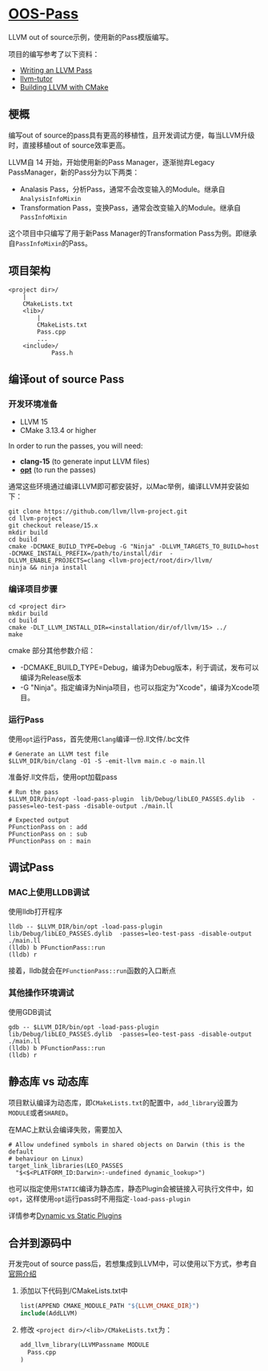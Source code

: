 # [OOS-Pass](https://github.com/WYK15/OOS-Pass)

LLVM out of source示例，使用新的Pass模版编写。

项目的编写参考了以下资料：

- [Writing an LLVM Pass](https://llvm.org/docs/WritingAnLLVMNewPMPass.html)
- [llvm-tutor](https://github.com/banach-space/llvm-tutor)
- [Building LLVM with CMake](https://llvm.org/docs/CMake.html)



## 梗概

编写out of source的pass具有更高的移植性，且开发调试方便，每当LLVM升级时，直接移植out of source效率更高。

LLVM自 14 开始，开始使用新的Pass Manager，逐渐抛弃Legacy PassManager，新的Pass分为以下两类：

- Analasis Pass，分析Pass，通常不会改变输入的Module。继承自`AnalysisInfoMixin`
- Transformation Pass，变换Pass，通常会改变输入的Module。继承自`PassInfoMixin`

这个项目中只编写了用于新Pass Manager的Transformation Pass为例。即继承自`PassInfoMixin`的Pass。



## 项目架构

```shell
<project dir>/
    |
    CMakeLists.txt
    <lib>/
        |
        CMakeLists.txt
        Pass.cpp
        ...
    <include>/
    		Pass.h
```



## 编译out of source Pass

### 开发环境准备

- LLVM 15
-  CMake 3.13.4 or higher

In order to run the passes, you will need:

- **clang-15** (to generate input LLVM files)
- [**opt**](http://llvm.org/docs/CommandGuide/opt.html) (to run the passes)

通常这些环境通过编译LLVM即可都安装好，以Mac举例，编译LLVM并安装如下：

```shell
git clone https://github.com/llvm/llvm-project.git
cd llvm-project
git checkout release/15.x
mkdir build
cd build
cmake -DCMAKE_BUILD_TYPE=Debug -G "Ninja" -DLLVM_TARGETS_TO_BUILD=host -DCMAKE_INSTALL_PREFIX=/path/to/install/dir  -DLLVM_ENABLE_PROJECTS=clang <llvm-project/root/dir>/llvm/
ninja && ninja install
```

### 编译项目步骤

```shell
cd <project dir>
mkdir build
cd build
cmake -DLT_LLVM_INSTALL_DIR=<installation/dir/of/llvm/15> ../
make
```

cmake 部分其他参数介绍：

- -DCMAKE_BUILD_TYPE=Debug，编译为Debug版本，利于调试，发布可以编译为Release版本
- -G "Ninja"。指定编译为Ninja项目，也可以指定为"Xcode"，编译为Xcode项目。

### 运行Pass

使用`opt`运行Pass，首先使用`Clang`编译一份.ll文件/.bc文件

```shell
# Generate an LLVM test file
$LLVM_DIR/bin/clang -O1 -S -emit-llvm main.c -o main.ll
```

准备好.ll文件后，使用opt加载pass

```shell
# Run the pass
$LLVM_DIR/bin/opt -load-pass-plugin  lib/Debug/libLEO_PASSES.dylib  -passes=leo-test-pass -disable-output ./main.ll

# Expected output
PFunctionPass on : add
PFunctionPass on : sub
PFunctionPass on : main
```



## 调试Pass

### MAC上使用LLDB调试

使用lldb打开程序

```shell
lldb -- $LLVM_DIR/bin/opt -load-pass-plugin  lib/Debug/libLEO_PASSES.dylib  -passes=leo-test-pass -disable-output ./main.ll
(lldb) b PFunctionPass::run
(lldb) r
```

接着，lldb就会在`PFunctionPass::run`函数的入口断点

### 其他操作环境调试

使用GDB调试

```shell
gdb -- $LLVM_DIR/bin/opt -load-pass-plugin  lib/Debug/libLEO_PASSES.dylib  -passes=leo-test-pass -disable-output ./main.ll
(lldb) b PFunctionPass::run
(lldb) r
```



## 静态库 vs 动态库

项目默认编译为动态库，即`CMakeLists.txt`的配置中，`add_library`设置为 `MODULE`或者`SHARED`。

在MAC上默认会编译失败，需要加入

```shell
# Allow undefined symbols in shared objects on Darwin (this is the default
# behaviour on Linux)
target_link_libraries(LEO_PASSES
  "$<$<PLATFORM_ID:Darwin>:-undefined dynamic_lookup>")
```



也可以指定使用`STATIC`编译为静态库，静态Plugin会被链接入可执行文件中，如`opt`，这样使用`opt`运行pass时不用指定`-load-pass-plugin`

详情参考[Dynamic vs Static Plugins](https://github.com/banach-space/llvm-tutor#dynamic-vs-static-plugins)



## 合并到源码中

开发完out of source pass后，若想集成到LLVM中，可以使用以下方式，参考自[官网介绍](https://llvm.org/docs/CMake.html#id19)

1. 添加以下代码到<project dir>/CMakeLists.txt中

   ```makefile
   list(APPEND CMAKE_MODULE_PATH "${LLVM_CMAKE_DIR}")
   include(AddLLVM)
   ```

2. 修改 `<project dir>/<lib>/CMakeLists.txt`为：

   ```makefile
   add_llvm_library(LLVMPassname MODULE
     Pass.cpp
   )
   ```

   
